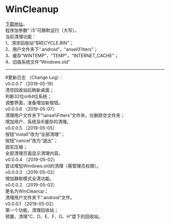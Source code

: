 # WinCleanup
[下载地址](https://github.com/Nekori/WinCleanup/releases)。  <br/>
程序加参数“ /S”可静默运行（大写）。<br/>
当前清理功能：<br/>
1、清空回收站“$RECYCLE.BIN”；<br/>
2、用户文件夹下“.android”，“ansel\Filters”；<br/>
3、缓存“WINTEMP”，“TEMP”，“INTERNET_CACHE”；<br/>
4、旧版系统文件“Windows.old”<br/>
<hr>
#更新日志	（Change Log）：<br/>
v0.0.0.7	（2019-05-19）<br/>
	清空回收站后刷新桌面；<br/>
	判断32位or64位系统；<br/>
	调整界面，准备增加新按钮。<br/>
v0.0.0.6	（2019-05-07）<br/>
	清理用户文件夹下“\ansel\Filters”文件夹，仅删除空文件夹；<br/>
	增加用户、系统及IE缓存的清理。<br/>
v0.0.0.5	（2019-05-05）<br/>
	按钮“install”改为“全部清理”；<br/>
	按钮“cancel”改为“退出”；<br/>
	固实压缩；<br/>
	全部清理页面显示清理内容。<br/>
v0.0.0.4	（2019-05-02）<br/>
	尝试增加Windows.old的清理（需管理员权限）。<br/>
v0.0.0.3	（2019-05-02）<br/>
	增加静默模式全清功能。<br/>
v0.0.0.2	（2019-05-02）<br/>
	更名为WinCleanup；<br/>
	清理用户文件夹下“.android”文件。<br/>
v0.0.0.1	（2019-05-02）<br/>
	第一个功能，清理回收站；<br/>
		预置，清理“C、D、E、F、G、H”盘下的回收站。